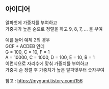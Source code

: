 ## 아이디어
알파벳에 가중치를 부여하고  
가중치가 높은 순으로 정렬을 하고 9, 8, 7, ... 을 부여  

예를 들어 예제 2의 경우  
GCF + ACDEB 인데  
G = 100, C = 10, F = 1  
A = 10000, C = 1000, D = 100, E = 10, B = 1  
이런식으로 자리수에 맞춰 가중치를 부여하고  
가중치 순 정렬 후 가중치가 높은 알파벳부터 숫자부여  

참고 : https://mygumi.tistory.com/156
